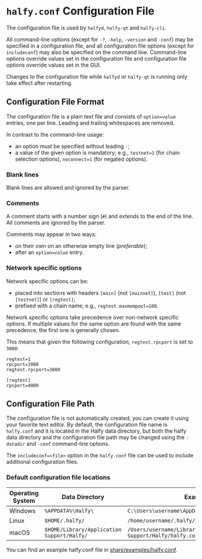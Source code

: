 # `halfy.conf` Configuration File

The configuration file is used by `halfyd`, `halfy-qt` and `halfy-cli`.

All command-line options (except for `-?`, `-help`, `-version` and `-conf`) may be specified in a configuration file, and all configuration file options (except for `includeconf`) may also be specified on the command line. Command-line options override values set in the configuration file and configuration file options override values set in the GUI.

Changes to the configuration file while `halfyd` or `halfy-qt` is running only take effect after restarting.

## Configuration File Format

The configuration file is a plain text file and consists of `option=value` entries, one per line. Leading and trailing whitespaces are removed.

In contrast to the command-line usage:
- an option must be specified without leading `-`;
- a value of the given option is mandatory; e.g., `testnet=1` (for chain selection options), `noconnect=1` (for negated options).

### Blank lines

Blank lines are allowed and ignored by the parser.

### Comments

A comment starts with a number sign (`#`) and extends to the end of the line. All comments are ignored by the parser.

Comments may appear in two ways:
- on their own on an otherwise empty line (_preferable_);
- after an `option=value` entry.

### Network specific options

Network specific options can be:
- placed into sections with headers `[main]` (not `[mainnet]`), `[test]` (not `[testnet]`) or `[regtest]`;
- prefixed with a chain name; e.g., `regtest.maxmempool=100`.

Network specific options take precedence over non-network specific options.
If multiple values for the same option are found with the same precedence, the
first one is generally chosen.

This means that given the following configuration, `regtest.rpcport` is set to `3000`:

```
regtest=1
rpcport=2000
regtest.rpcport=3000

[regtest]
rpcport=4000
```

## Configuration File Path

The configuration file is not automatically created; you can create it using your favorite text editor. By default, the configuration file name is `halfy.conf` and it is located in the Halfy data directory, but both the halfy data directory and the configuration file path may be changed using the `-datadir` and `-conf` command-line options.

The `includeconf=<file>` option in the `halfy.conf` file can be used to include additional configuration files.

### Default configuration file locations

Operating System | Data Directory | Example Path
-- | -- | --
Windows | `%APPDATA%\Halfy\` | `C:\Users\username\AppData\Roaming\Halfy\halfy.conf`
Linux | `$HOME/.halfy/` | `/home/username/.halfy/halfy.conf`
macOS | `$HOME/Library/Application Support/Halfy/` | `/Users/username/Library/Application Support/Halfy/halfy.conf`

You can find an example halfy.conf file in [share/examples/halfy.conf](../share/examples/halfy.conf).
